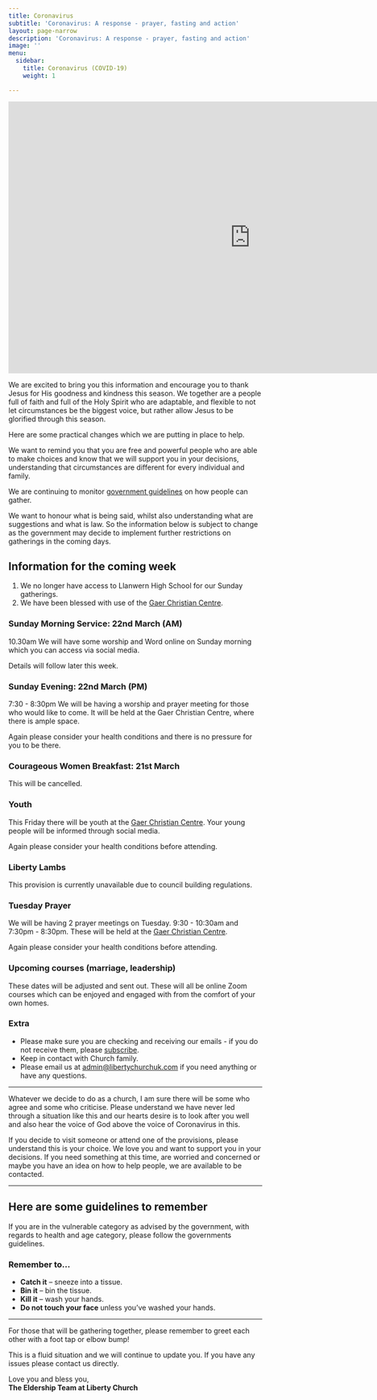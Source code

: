 ```yaml
---
title: Coronavirus
subtitle: 'Coronavirus: A response - prayer, fasting and action'
layout: page-narrow
description: 'Coronavirus: A response - prayer, fasting and action'
image: ''
menu:
  sidebar:
    title: Coronavirus (COVID-19)
    weight: 1

---
```

<iframe src="https://player.vimeo.com/video/398633537?title=0&byline=0&portrait=0" width="960" height="540" frameborder="0" allow="autoplay; fullscreen" allowfullscreen></iframe>

We are excited to bring you this information and encourage you to thank Jesus for His goodness and kindness this season. We together are a people full of faith and full of the Holy Spirit who are adaptable, and flexible to not let circumstances be the biggest voice, but rather allow Jesus to be glorified through this season.

Here are some practical changes which we are putting in place to help.

We want to remind you that you are free and powerful people who are able to make choices and know that we will support you in your decisions, understanding that circumstances are different for every individual and family.

We are continuing to monitor [government guidelines](https://www.gov.uk/government/topical-events/coronavirus-covid-19-uk-government-response) on how people can gather.

We want to honour what is being said, whilst also understanding what are suggestions and what is law. So the information below is subject to change as the government may decide to implement further restrictions on gatherings in the coming days.

## Information for the coming week

1. We no longer have access to Llanwern High School for our Sunday gatherings.
2. We have been blessed with use of the [Gaer Christian Centre](https://goo.gl/maps/uG9vVFF9GiEqZjHg9).

### Sunday Morning Service: 22nd March (AM)

10\.30am We will have some worship and Word online on Sunday morning which you can access via social media.

Details will follow later this week.

### Sunday Evening: 22nd March (PM)

7:30 - 8:30pm We will be having a worship and prayer meeting for those who would like to come. It will be held at the Gaer Christian Centre, where there is ample space.

Again please consider your health conditions and there is no pressure for you to be there.

### Courageous Women Breakfast: 21st March

This will be cancelled.

### Youth

This Friday there will be youth at the [Gaer Christian Centre](https://goo.gl/maps/uG9vVFF9GiEqZjHg9). Your young people will be informed through social media.

Again please consider your health conditions before attending.

### Liberty Lambs

This provision is currently unavailable due to council building regulations.

### Tuesday Prayer

We will be having 2 prayer meetings on Tuesday. 9:30 - 10:30am and 7:30pm - 8:30pm. These will be held at the [Gaer Christian Centre](https://goo.gl/maps/uG9vVFF9GiEqZjHg9).

Again please consider your health conditions before attending.

### Upcoming courses (marriage, leadership)

These dates will be adjusted and sent out. These will all be online Zoom courses which can be enjoyed and engaged with from the comfort of your own homes.

### Extra

* Please make sure you are checking and receiving our emails - if you do not receive them, please [subscribe](#newsletter).
* Keep in contact with Church family.
* Please email us at [admin@libertychurchuk.com](mailto:admin@libertychurchuk.com) if you need anything or have any questions.

***

Whatever we decide to do as a church, I am sure there will be some who agree and some who criticise. Please understand we have never led through a situation like this and our hearts desire is to look after you well and also hear the voice of God above the voice of Coronavirus in this.

If you decide to visit someone or attend one of the provisions, please understand this is your choice. We love you and want to support you in your decisions.
If you need something at this time, are worried and concerned or maybe you have an idea on how to help people, we are available to be contacted.

***

## Here are some guidelines to remember

If you are in the vulnerable category as advised by the government, with regards to health and age category, please follow the governments guidelines.

### Remember to…

* **Catch it** – sneeze into a tissue.
* **Bin it** – bin the tissue.
* **Kill it** – wash your hands.
* **Do not touch your face** unless you’ve washed your hands.

***

For those that will be gathering together, please remember to greet each other with a foot tap or elbow bump!

This is a fluid situation and we will continue to update you. If you have any issues please contact us directly.

Love you and bless you,  
**The Eldership Team at Liberty Church**